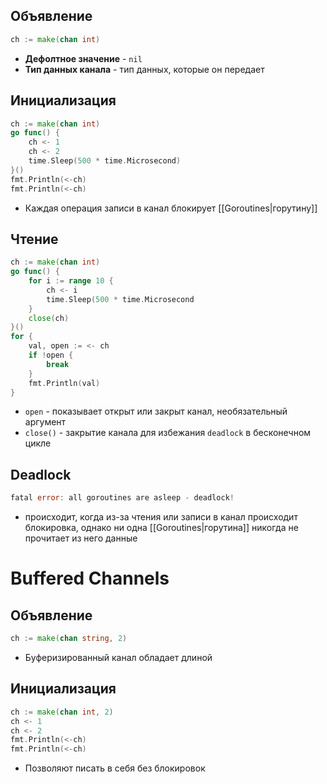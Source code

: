 
## Объявление

```go
ch := make(chan int)
```
- **Дефолтное значение** - `nil`
- **Тип данных канала** - тип данных, которые он передает

## Инициализация

```go
ch := make(chan int)
go func() {
	ch <- 1
	ch <- 2
	time.Sleep(500 * time.Microsecond)
}()
fmt.Println(<-ch)
fmt.Println(<-ch)
```
- Каждая операция записи в канал блокирует [[Goroutines|горутину]]

## Чтение

```go
ch := make(chan int)
go func() {
	for i := range 10 {
		ch <- i
		time.Sleep(500 * time.Microsecond
	}
	close(ch)
}()
for {
	val, open := <- ch
	if !open {
		break
	}
	fmt.Println(val)
}
```
- `open` - показывает открыт или закрыт канал, необязательный аргумент
- `close()` - закрытие канала  для избежания `deadlock` в бесконечном цикле


## Deadlock

```go
fatal error: all goroutines are asleep - deadlock!
```
- происходит, когда из-за чтения или записи в канал происходит блокировка, однако ни одна [[Goroutines|горутина]] никогда не прочитает из него данные

# Buffered Channels


## Объявление

```go
ch := make(chan string, 2)
```
- Буферизированный канал обладает длиной

## Инициализация
```go
ch := make(chan int, 2)
ch <- 1
ch <- 2
fmt.Println(<-ch)
fmt.Println(<-ch)
```
- Позволяют писать в себя без блокировок